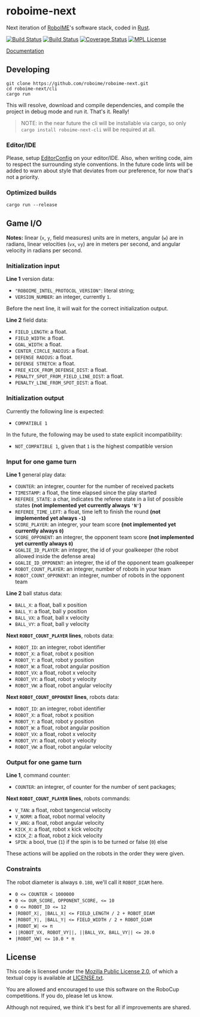 roboime-next
============

Next iteration of [RoboIME][roboime]'s software stack, coded in [Rust][rust].

[![Build Status](https://travis-ci.org/roboime/roboime-next.svg?branch=master)](https://travis-ci.org/roboime/roboime-next)
[![Build Status](https://ci.appveyor.com/api/projects/status/ukyaep1cl4r4v3al?svg=true)](https://ci.appveyor.com/project/jansegre/roboime-next)
[![Coverage Status](https://coveralls.io/repos/github/roboime/roboime-next/badge.svg?branch=master)](https://coveralls.io/github/roboime/roboime-next?branch=master)
[![MPL License](https://img.shields.io/badge/license-MPL--2.0-blue.svg)][mpl2]

[Documentation][docs]


Developing
----------

    git clone https://github.com/roboime/roboime-next.git
    cd roboime-next/cli
    cargo run

This will resolve, download and compile dependencies, and compile the project in debug mode and run it. That's it. Really!

> NOTE: in the near future the cli will be installable via cargo, so only `cargo install roboime-next-cli` will be required at all.

### Editor/IDE

Please, setup [EditorConfig](http://editorconfig.org/) on your editor/IDE. Also, when writing code, aim to respect the surrounding style
conventions.  In the future code lints will be added to warn about style that deviates from our preference, for now that's not a priority.

### Optimized builds

    cargo run --release


Game I/O
--------

__Notes:__ linear (`x`, `y`, field measures) units are in meters, angular (`w`) are in radians, linear velocities (`vx`, `vy`) are in
meters per second, and angular velocity in radians per second.

### Initialization input

__Line 1__ version data:

- `"ROBOIME_INTEL_PROTOCOL_VERSION"`: literal string;
- `VERSION_NUMBER`: an integer, currently `1`.

Before the next line, it will wait for the correct initialization output.

__Line 2__ field data:

- `FIELD_LENGTH`: a float.
- `FIELD_WIDTH`: a float.
- `GOAL_WIDTH`: a float.
- `CENTER_CIRCLE_RADIUS`: a float.
- `DEFENSE RADIUS`: a float.
- `DEFENSE STRETCH`: a float.
- `FREE_KICK_FROM_DEFENSE_DIST`: a float.
- `PENALTY_SPOT_FROM_FIELD_LINE_DIST`: a float.
- `PENALTY_LINE_FROM_SPOT_DIST`: a float.

### Initialization output

Currently the following line is expected:

- `COMPATIBLE 1`

In the future, the following may be used to state explicit incompatibility:

- `NOT_COMPATIBLE 1`, given that `1` is the highest compatible version

### Input for one game turn

__Line 1__ general play data:

- `COUNTER`: an integrer, counter for the number of received packets
- `TIMESTAMP`: a float, the time elapsed since the play started
- `REFEREE_STATE`: a char, indicates the referee state in a list of possible states __(not implemented yet currently always `'N'`)__
- `REFEREE_TIME_LEFT`: a float, time left to finish the round __(not implemented yet always `-1`)__
- `SCORE_PLAYER`: an integrer, your team score __(not implemented yet currently always `0`)__
- `SCORE_OPPONENT`: an integrer, the opponent team score __(not implemented yet currently always `0`)__
- `GOALIE_ID_PLAYER`: an integrer, the id of your goalkeeper (the robot allowed inside the defense area)
- `GOALIE_ID_OPPONENT`: an integrer, the id of the opponent team goalkeeper
- `ROBOT_COUNT_PLAYER`: an integrer, number of robots in your team
- `ROBOT_COUNT_OPPONENT`: an integrer, number of robots in the opponent team

__Line 2__ ball status data:

- `BALL_X`: a float, ball x position
- `BALL_Y`: a float, ball y position
- `BALL_VX`: a float, ball x velocity
- `BALL_VY`: a float, ball y velocity

__Next `ROBOT_COUNT_PLAYER` lines__, robots data:

- `ROBOT_ID`: an integrer, robot identifier
- `ROBOT_X`: a float, robot x position
- `ROBOT_Y`: a float, robot y position
- `ROBOT_W`: a float, robot angular position
- `ROBOT_VX`: a float, robot x velocity
- `ROBOT_VY`: a float, robot y velocity
- `ROBOT_VW`: a float, robot angular velocity

__Next `ROBOT_COUNT_OPPONENT` lines__, robots data:

- `ROBOT_ID`: an integrer, robot identifier
- `ROBOT_X`: a float, robot x position
- `ROBOT_Y`: a float, robot y position
- `ROBOT_W`: a float, robot angular position
- `ROBOT_VX`: a float, robot x velocity
- `ROBOT_VY`: a float, robot y velocity
- `ROBOT_VW`: a float, robot angular velocity

### Output for one game turn

__Line 1__, command counter:

- `COUNTER`: an integrer, of counter for the number of sent packages;

__Next `ROBOT_COUNT_PLAYER` lines__, robots commands:

- `V_TAN`: a float, robot tangencial velocity
- `V_NORM`: a float, robot normal velocity
- `V_ANG`: a float, robot angular velocity
- `KICK_X`: a float, robot x kick velocity
- `KICK_Z`: a float, robot z kick velocity
- `SPIN`: a bool, true (`1`) if the spin is to be turned or false (`0`) else

These actions will be applied on the robots in the order they were given.

### Constraints

The robot diameter is always `0.180`, we'll call it `ROBOT_DIAM` here.

- `0 <= COUNTER < 1000000`
- `0 <= OUR_SCORE, OPPONENT_SCORE, <= 10`
- `0 <= ROBOT_ID <= 12`
- `|ROBOT_X|, |BALL_X| <= FIELD_LENGTH / 2 + ROBOT_DIAM`
- `|ROBOT_Y|, |BALL_Y| <= FIELD_WIDTH / 2 + ROBOT_DIAM`
- `|ROBOT_W| <= π`
- `||ROBOT_VX, ROBOT_VY||, ||BALL_VX, BALL_VY|| <= 20.0`
- `|ROBOT_VW| <= 10.0 * π`


License
-------

This code is licensed under the [Mozilla Public License 2.0][mpl2], of which a textual copy is available at [LICENSE.txt](LICENSE.txt).

You are allowed and encouraged to use this software on the RoboCup competitions.  If you do, please let us know.

Although not required, we think it's best for all if improvements are shared.


[roboime]: http://www.roboime.com/
[rust]: https://www.rust-lang.org/
[mpl2]: https://www.mozilla.org/MPL/2.0/
[docs]: http://www.roboime.com/roboime-next/
